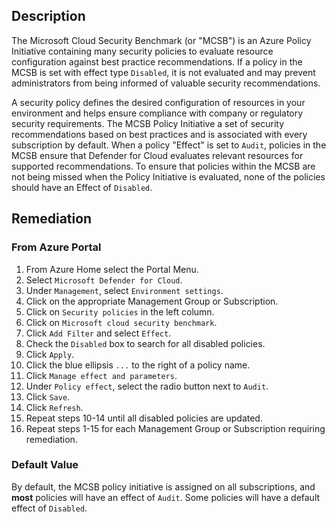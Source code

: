 ## Description

The Microsoft Cloud Security Benchmark (or "MCSB") is an Azure Policy Initiative containing many security policies to evaluate resource configuration against best practice recommendations. If a policy in the MCSB is set with effect type `Disabled`, it is not evaluated and may prevent administrators from being informed of valuable security recommendations.

A security policy defines the desired configuration of resources in your environment and helps ensure compliance with company or regulatory security requirements. The MCSB Policy Initiative a set of security recommendations based on best practices and is associated with every subscription by default. When a policy "Effect" is set to `Audit`, policies in the MCSB ensure that Defender for Cloud evaluates relevant resources for supported recommendations. To ensure that policies within the MCSB are not being missed when the Policy Initiative is evaluated, none of the policies should have an Effect of `Disabled`.

## Remediation

### From Azure Portal

1. From Azure Home select the Portal Menu.
2. Select `Microsoft Defender for Cloud`.
3. Under `Management`, select `Environment settings`.
4. Click on the appropriate Management Group or Subscription.
5. Click on `Security policies` in the left column.
6. Click on `Microsoft cloud security benchmark`.
7. Click `Add Filter` and select `Effect`.
8. Check the `Disabled` box to search for all disabled policies.
9. Click `Apply`.
10. Click the blue ellipsis `...` to the right of a policy name.
11. Click `Manage effect and parameters`.
12. Under `Policy effect`, select the radio button next to `Audit`.
13. Click `Save`.
14. Click `Refresh`.
15. Repeat steps 10-14 until all disabled policies are updated.
16. Repeat steps 1-15 for each Management Group or Subscription requiring remediation.

### Default Value

By default, the MCSB policy initiative is assigned on all subscriptions, and **most** policies will have an effect of `Audit`. Some policies will have a default effect of `Disabled`.

